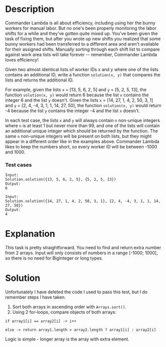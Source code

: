 # Description

Commander Lambda is all about efficiency, including using her the bunny workers for manual labor. But no one's been properly monitoring the labor shifts for a while and they've gotten quite mixed up. You've been given the task of fixing them, but after you wrote up new shifts you realized that some bunny workers had been transferred to a different area and aren't available for their assigned shifts. Manually sorting through each shift list to compare against work area lists will take forever -- remember, Commander Lambda loves efficiency!

Given two almost identical lists of worker IDs x and y where one of the lists contains an additional ID, write a function ``solution(x, y)`` that compares the lists and returns the additional ID.

For example, given the lists ``x`` = [13, 5, 6, 2, 5] and ``y`` = [5, 2, 5, 13], the function ``solution(x, y)`` would return 6 because the list ``x`` contains the integer 6 and the list ``y`` doesn't. Given the lists ``x`` = [14, 27, 1, 4, 2, 50, 3, 1] and ``y`` = [2, 4, -4, 3, 1, 1, 14, 27, 50], the function ``solution(x, y)`` would return -4 because the list ``y`` contains the integer -4 and the list ``x`` doesn't.

In each test case, the lists ``x`` and ``y`` will always contain ``n`` non-unique integers where ``n`` is at least 1 but never more than 99, and one of the lists will contain an additional unique integer which should be returned by the function. The same ``n`` non-unique integers will be present on both lists, but they might appear in a different order like in the examples above. Commander Lambda likes to keep the numbers short, so every worker ID will be between -1000 and 1000.

### Test cases
```
Input:
Solution.solution({13, 5, 6, 2, 5}, {5, 2, 5, 13})
Output:
6

Input:
Solution.solution({14, 27, 1, 4, 2, 50, 3, 1}, {2, 4, -4, 3, 1, 1, 14, 27, 50})
Output:
4
```

# Explanation
This task is pretty straightforward. You need to find and return extra number from 2 arrays.
Input will only consists of numbers in a range [-1000; 1000], so there is no need for BigInteger or long types.

# Solution
Unfortunately I have deleted the code I used to pass this test, but I do remember steps I have taken.
1. Sort both arrays in ascending order with ``Arrays.sort()``.
2. Using 2 for-loops, compare objects of both arrays:
```
if array1[i] == array2[i] -> i++

else -> return array1.length > array2.length ? array1[i] : array2[i]
```
Logic is simple - longer array is the array with extra element.
